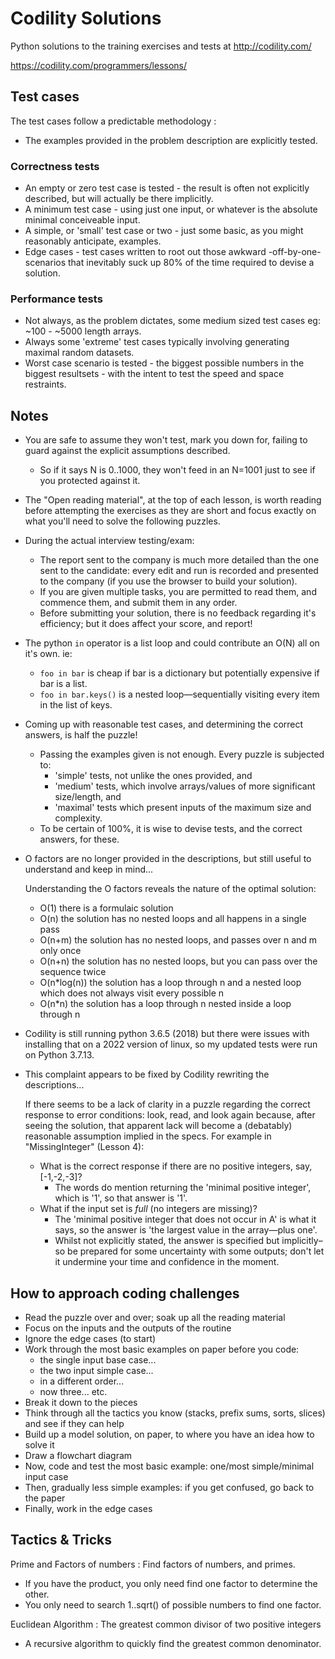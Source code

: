 # Codility Solutions

Python solutions to the training exercises and tests at http://codility.com/

https://codility.com/programmers/lessons/

## Test cases

The test cases follow a predictable methodology :

* The examples provided in the problem description are explicitly tested.

### Correctness tests
* An empty or zero test case is tested - the result is often not explicitly described, but will actually be there implicitly.
* A minimum test case - using just one input, or whatever is the absolute minimal conceiveable input.
* A simple, or 'small' test case or two - just some basic, as you might reasonably anticipate, examples.
* Edge cases - test cases written to root out those awkward -off-by-one- scenarios that inevitably suck up 80% of the time required to devise a solution.

### Performance tests

* Not always, as the problem dictates, some medium sized test cases eg: ~100 - ~5000 length arrays.
* Always some 'extreme' test cases typically involving generating maximal random datasets.
* Worst case scenario is tested - the biggest possible numbers in the biggest resultsets - with the intent to test the speed and space restraints.

## Notes

* You are safe to assume they won't test, mark you down for, failing to guard against the explicit assumptions described. 
  * So if it says N is 0..1000, they won't feed in an N=1001 just to see if you protected against it.
* The "Open reading material", at the top of each lesson, is worth reading before attempting the exercises as they are 
 short and focus exactly on what you'll need to solve the following puzzles.
* During the actual interview testing/exam:
  * The report sent to the company is much more detailed than the one sent to the candidate: every edit and run
    is recorded and presented to the company (if you use the browser to build your solution).
  * If you are given multiple tasks, you are permitted to read them, and commence them, and submit them in any order.
  * Before submitting your solution, there is no feedback regarding it's efficiency; but it does affect your score, and report!

* The python `in` operator is a list loop and could contribute an O(N) all on it's own. ie:
    * `foo in bar` is cheap if bar is a dictionary but potentially expensive if bar is a list.
    * `foo in bar.keys()` is a nested loop—sequentially visiting every item in the list of keys.
* Coming up with reasonable test cases, and determining the correct answers, is half the puzzle! 
  * Passing the examples given is not enough. Every puzzle is subjected to:
    * 'simple' tests, not unlike the ones provided, and 
    * 'medium' tests, which involve arrays/values of more significant size/length, and 
    * 'maximal' tests which present inputs of the maximum size and complexity. 
  * To be certain of 100%, it is wise to devise tests, and the correct answers, for these.

* O factors are no longer provided in the descriptions, but still useful to understand and keep in mind...  

  Understanding the O factors reveals the nature of the optimal solution:
   * O(1) there is a formulaic solution 
   * O(n) the solution has no nested loops and all happens in a single pass
   * O(n+m) the solution has no nested loops, and passes over n and m only once
   * O(n+n) the solution has no nested loops, but you can pass over the sequence twice
   * O(n*log(n)) the solution has a loop through n and a nested loop which does not always visit every possible n
   * O(n*n) the solution has a loop through n nested inside a loop through n
* Codility is still running python 3.6.5 (2018) but there were issues with installing that on a 2022 version of linux, 
  so my updated tests were run on Python 3.7.13.
* This complaint appears to be fixed by Codility rewriting the descriptions...

  If there seems to be a lack of clarity in a puzzle regarding the correct response to error conditions: 
  look, read, and look again because, after seeing the solution, that apparent lack will become a (debatably) 
  reasonable assumption implied in the specs.
  For example in "MissingInteger" (Lesson 4):
    * What is the correct response if there are no positive integers, say, [-1,-2,-3]?
      * The words do mention returning the 'minimal positive integer', which is '1', so that answer is '1'.
    * What if the input set is _full_ (no integers are missing)?
      * The 'minimal positive integer that does not occur in A' is what it says, so the answer is 'the largest value 
      in the array—plus one'.
      * Whilst not explicitly stated, the answer is specified but implicitly–so be prepared for some uncertainty with
      some outputs; don't let it undermine your time and confidence in the moment.

## How to approach coding challenges

* Read the puzzle over and over; soak up all the reading material
* Focus on the inputs and the outputs of the routine
* Ignore the edge cases (to start)
* Work through the most basic examples on paper before you code:
  * the single input base case... 
  * the two input simple case... 
  * in a different order... 
  * now three... etc.
* Break it down to the pieces 
* Think through all the tactics you know (stacks, prefix sums, sorts, slices) and see if they can help
* Build up a model solution, on paper, to where you have an idea how to solve it
* Draw a flowchart diagram
* Now, code and test the most basic example: one/most simple/minimal input case
* Then, gradually less simple examples: if you get confused, go back to the paper
* Finally, work in the edge cases


## Tactics & Tricks

Prime and Factors of numbers
: Find factors of numbers, and primes.

* If you have the product, you only need find one factor to determine the other.
* You only need to search 1..sqrt() of possible numbers to find one factor.

Euclidean Algorithm
: The greatest common divisor of two positive integers

* A recursive algorithm to quickly find the greatest common denominator.
